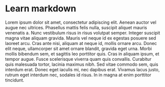 # Learn markdown
Lorem ipsum dolor sit amet, consectetur adipiscing elit. Aenean auctor vel augue nec ultrices. Phasellus mattis felis nulla, suscipit aliquet mauris venenatis a. Nunc vestibulum risus in risus volutpat semper. Integer suscipit magna vitae aliquam gravida. Mauris vel neque id ex egestas posuere sed laoreet arcu. Cras ante nisi, aliquam at neque id, mollis ornare arcu. Donec elit neque, ullamcorper sit amet ornare blandit, gravida eget urna. Morbi mollis bibendum sem, et sagittis leo porttitor quis. Cras in aliquam ipsum, et tempor augue. Fusce scelerisque viverra quam quis convallis. Curabitur quis malesuada tortor, lacinia maximus nibh. Sed vitae commodo sem, quis interdum erat. Donec eget iaculis mi, nec dapibus erat. Vivamus lacus justo, rutrum eget interdum nec, sodales id risus. In in magna at enim porttitor tincidunt.
